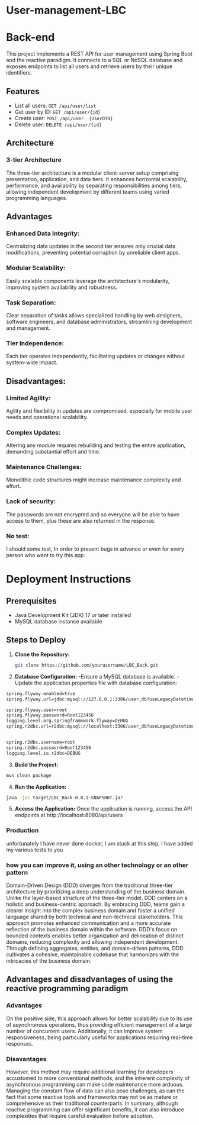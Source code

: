 # User-management-LBC

# Back-end
This project implements a REST API for user management using Spring Boot and the reactive paradigm. It connects to a SQL or NoSQL database and exposes endpoints to list all users and retrieve users by their unique identifiers.

## Features

- List all users: `GET /api/user/list`
- Get user by ID: `GET /api/user/{id}`
- Create user:  `POST /api/user  {UserDTO}`
- Delete user: `DELETE /api/user/{id}`
## Architecture
### 3-tier Architecture

The three-tier architecture is a modular client-server setup comprising presentation, application, and data tiers. It enhances horizontal scalability, performance, and availability by separating responsibilities among tiers, allowing independent development by different teams using varied programming languages.


## Advantages
### Enhanced Data Integrity: 
Centralizing data updates in the second tier ensures only crucial data modifications, preventing potential corruption by unreliable client apps.

### Modular Scalability:
Easily scalable components leverage the architecture's modularity, improving system availability and robustness.


### Task Separation: 
Clear separation of tasks allows specialized handling by web designers, software engineers, and database administrators, streamlining development and management.


### Tier Independence: 
Each tier operates independently, facilitating updates or changes without system-wide impact.

## Disadvantages:
### Limited Agility: 
Agility and flexibility in updates are compromised, especially for mobile user needs and operational scalability.
### Complex Updates:
Altering any module requires rebuilding and testing the entire application, demanding substantial effort and time.

### Maintenance Challenges:
Monolithic code structures might increase maintenance complexity and effort.
### Lack of security:
The passwords are not encrypted and so everyone will be able to have access to them, plus these are also returned in the response.
### No test:
I should some test, In order to prevent bugs in advance or even for every person who want to try this app.
# Deployment Instructions

## Prerequisites

- Java Development Kit (JDK) 17 or later installed
- MySQL database instance available

## Steps to Deploy

1. **Clone the Repository:**
   ```bash
   git clone https://github.com/yourusername/LBC_Back.git
2. **Database Configuration:**
-Ensure a MySQL database is available.
-Update the application.properties file  with database configuration:
 ```bash
spring.flyway.enabled=true
spring.flyway.url=jdbc:mysql://127.0.0.1:3306/user_db?useLegacyDatetimeCode=false&serverTimezone=Europe/Paris

spring.flyway.user=root
spring.flyway.password=Root123456
logging.level.org.springframework.flyway=DEBUG
spring.r2dbc.url=r2dbc:mysql://localhost:3306/user_db?useLegacyDatetimeCode=false&serverTimezone=Europe/Paris


spring.r2dbc.username=root
spring.r2dbc.password=Root123456
logging.level.io.r2dbc=DEBUG
````
3. **Build the Project:**
```bash
mvn clean package
````
4. **Run the Application:**

```bash
java -jar target/LBC_Back-0.0.1-SNAPSHOT.jar
````

5. **Access the Application:**
Once the application is running, access the API endpoints at http://localhost:8080/api/users


### Production
unfortunately I have never done docker, I am stuck at this step, I have added my various tests to you

### how you can improve it, using an other technology or an other pattern
Domain-Driven Design (DDD) diverges from the traditional three-tier architecture by prioritizing a deep understanding of the business domain. Unlike the layer-based structure of the three-tier model, DDD centers on a holistic and business-centric approach. By embracing DDD, teams gain a clearer insight into the complex business domain and foster a unified language shared by both technical and non-technical stakeholders. This approach promotes enhanced communication and a more accurate reflection of the business domain within the software. DDD's focus on bounded contexts enables better organization and delineation of distinct domains, reducing complexity and allowing independent development. Through defining aggregates, entities, and domain-driven patterns, DDD cultivates a cohesive, maintainable codebase that harmonizes with the intricacies of the business domain.

## Advantages and disadvantages of using the reactive programming paradigm
### Advantages
On the positive side, this approach allows for better scalability due to its use of asynchronous operations, thus providing efficient management of a large number of concurrent users. Additionally, it can improve system responsiveness, being particularly useful for applications requiring real-time responses.
### Disavantages 
However, this method may require additional learning for developers accustomed to more conventional methods, and the inherent complexity of asynchronous programming can make code maintenance more arduous. Managing the constant flow of data can also pose challenges, as can the fact that some reactive tools and frameworks may not be as mature or comprehensive as their traditional counterparts. In summary, although reactive programming can offer significant benefits, it can also introduce complexities that require careful evaluation before adoption.
